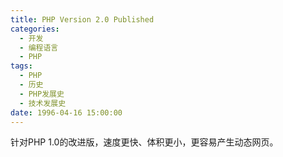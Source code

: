 ```yaml
---
title: PHP Version 2.0 Published
categories:
  - 开发
  - 编程语言
  - PHP
tags:
  - PHP
  - 历史
  - PHP发展史
  - 技术发展史
date: 1996-04-16 15:00:00
---
```


针对PHP 1.0的改进版，速度更快、体积更小，更容易产生动态网页。